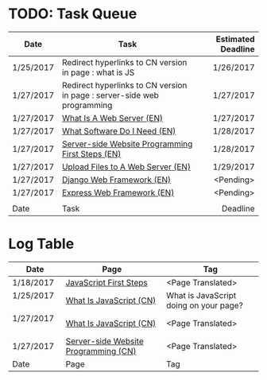 # TODO: Task Queue
|Date|Task|Estimated Deadline|
|---|---|---:|
|1/25/2017|Redirect hyperlinks to CN version in page : what is JS|1/26/2017|
|1/27/2017|Redirect hyperlinks to CN version in page : server-side web programming|1/27/2017|
|1/27/2017|[What Is A Web Server (EN)](https://developer.mozilla.org/en-US/docs/Learn/Common_questions/What_is_a_web_server)|1/27/2017|
|1/27/2017|[What Software Do I Need (EN)](https://developer.mozilla.org/en-US/docs/Learn/Common_questions/What_software_do_I_need)|1/28/2017|
|1/27/2017|[Server-side Website Programming First Steps (EN)](https://developer.mozilla.org/en-US/docs/Learn/Server-side/First_steps)|1/28/2017|
|1/27/2017|[Upload Files to A Web Server (EN)](https://developer.mozilla.org/en-US/docs/Learn/Common_questions/Upload_files_to_a_web_server)|1/29/2017|
|1/27/2017|[Django Web Framework (EN)](https://developer.mozilla.org/en-US/docs/Learn/Server-side/Django)|\<Pending\>|
|1/27/2017|[Express Web Framework (EN)](https://developer.mozilla.org/en-US/docs/Learn/Server-side/Express_Nodejs)|\<Pending\>|
||[]()||
|Date|Task|Deadline|

# Log Table
| Date        | Page           |Tag|
| ------------- |-------------|---|
|1/18/2017|[JavaScript First Steps](https://developer.mozilla.org/zh-CN/docs/Learn/JavaScript/First_steps)|\<Page Translated\>|
| 1/25/2017      |[What Is JavaScript (CN)](https://developer.mozilla.org/zh-CN/docs/Learn/JavaScript/First_steps/What_is_JavaScript)|What is JavaScript doing on your page?|
| 1/27/2017      |[What Is JavaScript (CN)](https://developer.mozilla.org/zh-CN/docs/Learn/JavaScript/First_steps/What_is_JavaScript)|\<Page Translated\>|
|1/27/2017|[Server-side Website Programming (CN)](https://developer.mozilla.org/zh-CN/docs/Learn/Server-side)|\<Page Translated\>|
|Date|Page|Tag|
